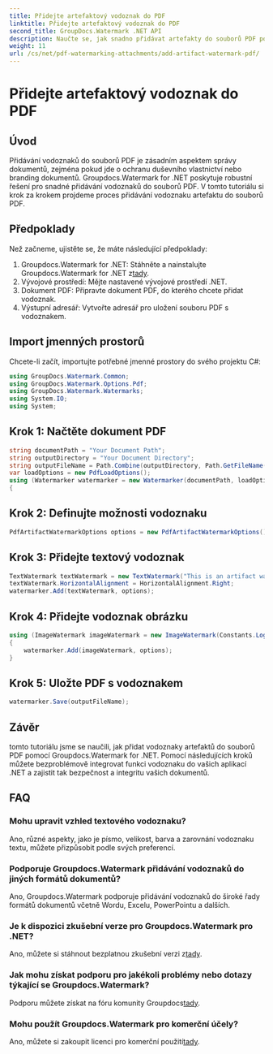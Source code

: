 ```yaml
---
title: Přidejte artefaktový vodoznak do PDF
linktitle: Přidejte artefaktový vodoznak do PDF
second_title: GroupDocs.Watermark .NET API
description: Naučte se, jak snadno přidávat artefakty do souborů PDF pomocí Groupdocs.Watermark for .NET. Chraňte své dokumenty snadno.
weight: 11
url: /cs/net/pdf-watermarking-attachments/add-artifact-watermark-pdf/
---
```


# Přidejte artefaktový vodoznak do PDF

## Úvod
Přidávání vodoznaků do souborů PDF je zásadním aspektem správy dokumentů, zejména pokud jde o ochranu duševního vlastnictví nebo branding dokumentů. Groupdocs.Watermark for .NET poskytuje robustní řešení pro snadné přidávání vodoznaků do souborů PDF. V tomto tutoriálu si krok za krokem projdeme proces přidávání vodoznaku artefaktu do souborů PDF.
## Předpoklady
Než začneme, ujistěte se, že máte následující předpoklady:
1.  Groupdocs.Watermark for .NET: Stáhněte a nainstalujte Groupdocs.Watermark for .NET z[tady](https://releases.groupdocs.com/Watermark/net/).
2. Vývojové prostředí: Mějte nastavené vývojové prostředí .NET.
3. Dokument PDF: Připravte dokument PDF, do kterého chcete přidat vodoznak.
4. Výstupní adresář: Vytvořte adresář pro uložení souboru PDF s vodoznakem.

## Import jmenných prostorů
Chcete-li začít, importujte potřebné jmenné prostory do svého projektu C#:
```csharp
using GroupDocs.Watermark.Common;
using GroupDocs.Watermark.Options.Pdf;
using GroupDocs.Watermark.Watermarks;
using System.IO;
using System;
```
## Krok 1: Načtěte dokument PDF
```csharp
string documentPath = "Your Document Path";
string outputDirectory = "Your Document Directory";
string outputFileName = Path.Combine(outputDirectory, Path.GetFileName(documentPath));
var loadOptions = new PdfLoadOptions();
using (Watermarker watermarker = new Watermarker(documentPath, loadOptions))
{
```
## Krok 2: Definujte možnosti vodoznaku
```csharp
PdfArtifactWatermarkOptions options = new PdfArtifactWatermarkOptions();
```
## Krok 3: Přidejte textový vodoznak
```csharp
TextWatermark textWatermark = new TextWatermark("This is an artifact watermark", new Font("Arial", 8));
textWatermark.HorizontalAlignment = HorizontalAlignment.Right;
watermarker.Add(textWatermark, options);
```
## Krok 4: Přidejte vodoznak obrázku
```csharp
using (ImageWatermark imageWatermark = new ImageWatermark(Constants.LogoBmp))
{
    watermarker.Add(imageWatermark, options);
}
```
## Krok 5: Uložte PDF s vodoznakem
```csharp
watermarker.Save(outputFileName);
```

## Závěr
tomto tutoriálu jsme se naučili, jak přidat vodoznaky artefaktů do souborů PDF pomocí Groupdocs.Watermark for .NET. Pomocí následujících kroků můžete bezproblémově integrovat funkci vodoznaku do vašich aplikací .NET a zajistit tak bezpečnost a integritu vašich dokumentů.
## FAQ
### Mohu upravit vzhled textového vodoznaku?
Ano, různé aspekty, jako je písmo, velikost, barva a zarovnání vodoznaku textu, můžete přizpůsobit podle svých preferencí.
### Podporuje Groupdocs.Watermark přidávání vodoznaků do jiných formátů dokumentů?
Ano, Groupdocs.Watermark podporuje přidávání vodoznaků do široké řady formátů dokumentů včetně Wordu, Excelu, PowerPointu a dalších.
### Je k dispozici zkušební verze pro Groupdocs.Watermark pro .NET?
 Ano, můžete si stáhnout bezplatnou zkušební verzi z[tady](https://releases.groupdocs.com/).
### Jak mohu získat podporu pro jakékoli problémy nebo dotazy týkající se Groupdocs.Watermark?
 Podporu můžete získat na fóru komunity Groupdocs[tady](https://forum.groupdocs.com/c/watermark/19).
### Mohu použít Groupdocs.Watermark pro komerční účely?
Ano, můžete si zakoupit licenci pro komerční použití[tady](https://purchase.groupdocs.com/buy).